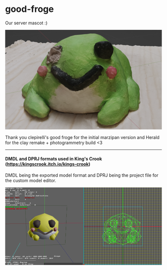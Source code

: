 # good-froge

Our server mascot :)

![good froge](good-froge.png)

Thank you clepirelli's good froge for the initial marzipan version and Herald for the clay remake + photogrammetry build <3

***
#### DMDL and DPRJ formats used in King's Crook (https://kingscrook.itch.io/kings-crook)

DMDL being the exported model format and DPRJ being the project file for the custom model editor.

![kc froge](kc-froge.png)
